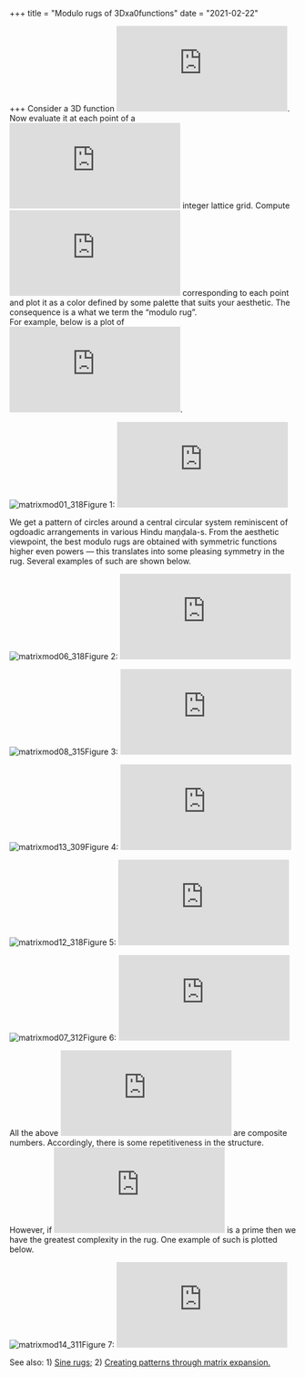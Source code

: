 +++
title = "Modulo rugs of 3Dxa0functions"
date = "2021-02-22"

+++
Consider a 3D function
![z=f(x,y)](https://s0.wp.com/latex.php?latex=z%3Df%28x%2Cy%29&bg=ffffff&fg=333333&s=0&c=20201002).
Now evaluate it at each point of a ![n \\times
n](https://s0.wp.com/latex.php?latex=n+%5Ctimes+n&bg=ffffff&fg=333333&s=0&c=20201002)
integer lattice grid. Compute ![z \\mod
n](https://s0.wp.com/latex.php?latex=z+%5Cmod+n&bg=ffffff&fg=333333&s=0&c=20201002)
corresponding to each point and plot it as a color defined by some
palette that suits your aesthetic. The consequence is a what we term the
“modulo rug”.  
For example, below is a plot of
![z=x^2+y^2](https://s0.wp.com/latex.php?latex=z%3Dx%5E2%2By%5E2&bg=ffffff&fg=333333&s=0&c=20201002).

![matrixmod01_318](https://manasataramgini.files.wordpress.com/2021/02/matrixmod01_318.png)Figure
1: ![z=x^2+y^2,
n=318](https://s0.wp.com/latex.php?latex=z%3Dx%5E2%2By%5E2%2C+n%3D318&bg=ffffff&fg=333333&s=0&c=20201002)

We get a pattern of circles around a central circular system reminiscent
of ogdoadic arrangements in various Hindu maṇḍala-s. From the aesthetic
viewpoint, the best modulo rugs are obtained with symmetric functions
higher even powers — this translates into some pleasing symmetry in the
rug. Several examples of such are shown below.

![matrixmod06_318](https://manasataramgini.files.wordpress.com/2021/02/matrixmod06_318.png)Figure
2: ![z=x^4-x^2-y^2+y^4,
n=318](https://s0.wp.com/latex.php?latex=z%3Dx%5E4-x%5E2-y%5E2%2By%5E4%2C+n%3D318&bg=ffffff&fg=333333&s=0&c=20201002)

![matrixmod08_315](https://manasataramgini.files.wordpress.com/2021/02/matrixmod08_315.png)Figure
3: ![z=x^4-x^2-y^2+y^4,
n=315](https://s0.wp.com/latex.php?latex=z%3Dx%5E4-x%5E2-y%5E2%2By%5E4%2C+n%3D315&bg=ffffff&fg=333333&s=0&c=20201002)

![matrixmod13_309](https://manasataramgini.files.wordpress.com/2021/02/matrixmod13_309.png)Figure
4: ![z= x^6-x^4-y^4+y^6,
n=309](https://s0.wp.com/latex.php?latex=z%3D+x%5E6-x%5E4-y%5E4%2By%5E6%2C+n%3D309&bg=ffffff&fg=333333&s=0&c=20201002)

![matrixmod12_318](https://manasataramgini.files.wordpress.com/2021/02/matrixmod12_318.png)Figure
5: ![z=x^6-x^2-y^2+y^6,
n=318](https://s0.wp.com/latex.php?latex=z%3Dx%5E6-x%5E2-y%5E2%2By%5E6%2C+n%3D318&bg=ffffff&fg=333333&s=0&c=20201002)

![matrixmod07_312](https://manasataramgini.files.wordpress.com/2021/02/matrixmod07_312.png)Figure
6: ![z=x^4-x^2+y^2-y^4,
n=310](https://s0.wp.com/latex.php?latex=z%3Dx%5E4-x%5E2%2By%5E2-y%5E4%2C+n%3D310&bg=ffffff&fg=333333&s=0&c=20201002)

All the above
![n](https://s0.wp.com/latex.php?latex=n&bg=ffffff&fg=333333&s=0&c=20201002)
are composite numbers. Accordingly, there is some repetitiveness in the
structure. However, if
![n](https://s0.wp.com/latex.php?latex=n&bg=ffffff&fg=333333&s=0&c=20201002)
is a prime then we have the greatest complexity in the rug. One example
of such is plotted below.

![matrixmod14_311](https://manasataramgini.files.wordpress.com/2021/02/matrixmod14_311.png)Figure
7: ![z=x^6-x^4+x^2+y^2-y^4+y^6,
n=311](https://s0.wp.com/latex.php?latex=z%3Dx%5E6-x%5E4%2Bx%5E2%2By%5E2-y%5E4%2By%5E6%2C+n%3D311&bg=ffffff&fg=333333&s=0&c=20201002)

See also: 1) [Sine
rugs;](https://manasataramgini.wordpress.com/2017/05/27/sine-rugs/) 2)
[Creating patterns through matrix
expansion.](https://manasataramgini.wordpress.com/2019/01/27/creating-patterns-through-matrix-expansion/)
